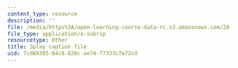 ```yaml
---
content_type: resource
description: ''
file: /media/https%3A/open-learning-course-data-rc.s3.amazonaws.com/20-219-becoming-the-next-bill-nye-writing-and-hosting-the-educational-show-january-iap-2015/7cd8930584c8820cae74f7333c7e72cd_ViSVJJoo7nE.srt
file_type: application/x-subrip
resourcetype: Other
title: 3play caption file
uid: 7cd89305-84c8-820c-ae74-f7333c7e72cd
---
```

